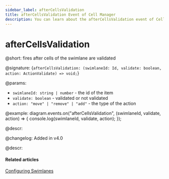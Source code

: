 ```yaml
---
sidebar_label: afterCellsValidation
title: afterCellsValidation Event of Cell Manager
description: You can learn about the afterCellsValidation event of Cell Manager in the documentation of the DHTMLX JavaScript Diagram library. Browse developer guides and API reference, try out code examples and live demos, and download a free 30-day evaluation version of DHTMLX Diagram.
---
```


# afterCellsValidation

@short: fires after cells of the swimlane are validated

@signature: {`afterCellsValidation: (swimlaneId: Id, validate: boolean, action: ActionValidate) => void;`}

@params:
- `swimlaneId: string | number` - the id of the item
- `validate: boolean` - validated or not validated
- `action: "move" | "remove" | "add"` - the type of the action

@example:
diagram.events.on("afterCellsValidation", (swimlaneId, validate, action) => {
    console.log(swimlaneId, validate, action);
});

@descr:

@changelog:
Added in v4.0

@descr:
#### Related articles

[Configuring Swimlanes](../../../swimlanes/index/)
